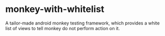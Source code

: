 # monkey-with-whitelist
A tailor-made android monkey testing framework,
which provides a white list of views to tell monkey do not perform action on it.
